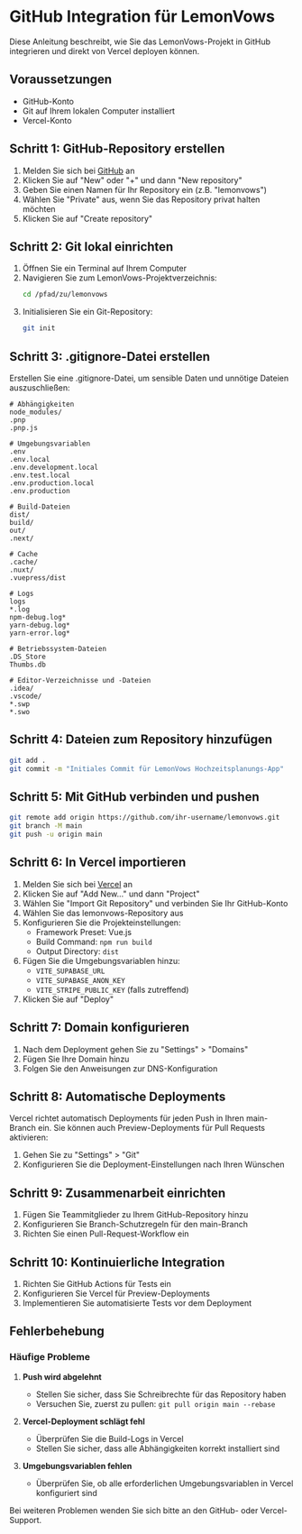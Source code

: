 # GitHub Integration für LemonVows

Diese Anleitung beschreibt, wie Sie das LemonVows-Projekt in GitHub integrieren und direkt von Vercel deployen können.

## Voraussetzungen

- GitHub-Konto
- Git auf Ihrem lokalen Computer installiert
- Vercel-Konto

## Schritt 1: GitHub-Repository erstellen

1. Melden Sie sich bei [GitHub](https://github.com) an
2. Klicken Sie auf "New" oder "+" und dann "New repository"
3. Geben Sie einen Namen für Ihr Repository ein (z.B. "lemonvows")
4. Wählen Sie "Private" aus, wenn Sie das Repository privat halten möchten
5. Klicken Sie auf "Create repository"

## Schritt 2: Git lokal einrichten

1. Öffnen Sie ein Terminal auf Ihrem Computer
2. Navigieren Sie zum LemonVows-Projektverzeichnis:
   ```bash
   cd /pfad/zu/lemonvows
   ```
3. Initialisieren Sie ein Git-Repository:
   ```bash
   git init
   ```

## Schritt 3: .gitignore-Datei erstellen

Erstellen Sie eine .gitignore-Datei, um sensible Daten und unnötige Dateien auszuschließen:

```
# Abhängigkeiten
node_modules/
.pnp
.pnp.js

# Umgebungsvariablen
.env
.env.local
.env.development.local
.env.test.local
.env.production.local
.env.production

# Build-Dateien
dist/
build/
out/
.next/

# Cache
.cache/
.nuxt/
.vuepress/dist

# Logs
logs
*.log
npm-debug.log*
yarn-debug.log*
yarn-error.log*

# Betriebssystem-Dateien
.DS_Store
Thumbs.db

# Editor-Verzeichnisse und -Dateien
.idea/
.vscode/
*.swp
*.swo
```

## Schritt 4: Dateien zum Repository hinzufügen

```bash
git add .
git commit -m "Initiales Commit für LemonVows Hochzeitsplanungs-App"
```

## Schritt 5: Mit GitHub verbinden und pushen

```bash
git remote add origin https://github.com/ihr-username/lemonvows.git
git branch -M main
git push -u origin main
```

## Schritt 6: In Vercel importieren

1. Melden Sie sich bei [Vercel](https://vercel.com) an
2. Klicken Sie auf "Add New..." und dann "Project"
3. Wählen Sie "Import Git Repository" und verbinden Sie Ihr GitHub-Konto
4. Wählen Sie das lemonvows-Repository aus
5. Konfigurieren Sie die Projekteinstellungen:
   - Framework Preset: Vue.js
   - Build Command: `npm run build`
   - Output Directory: `dist`
6. Fügen Sie die Umgebungsvariablen hinzu:
   - `VITE_SUPABASE_URL`
   - `VITE_SUPABASE_ANON_KEY`
   - `VITE_STRIPE_PUBLIC_KEY` (falls zutreffend)
7. Klicken Sie auf "Deploy"

## Schritt 7: Domain konfigurieren

1. Nach dem Deployment gehen Sie zu "Settings" > "Domains"
2. Fügen Sie Ihre Domain hinzu
3. Folgen Sie den Anweisungen zur DNS-Konfiguration

## Schritt 8: Automatische Deployments

Vercel richtet automatisch Deployments für jeden Push in Ihren main-Branch ein. Sie können auch Preview-Deployments für Pull Requests aktivieren:

1. Gehen Sie zu "Settings" > "Git"
2. Konfigurieren Sie die Deployment-Einstellungen nach Ihren Wünschen

## Schritt 9: Zusammenarbeit einrichten

1. Fügen Sie Teammitglieder zu Ihrem GitHub-Repository hinzu
2. Konfigurieren Sie Branch-Schutzregeln für den main-Branch
3. Richten Sie einen Pull-Request-Workflow ein

## Schritt 10: Kontinuierliche Integration

1. Richten Sie GitHub Actions für Tests ein
2. Konfigurieren Sie Vercel für Preview-Deployments
3. Implementieren Sie automatisierte Tests vor dem Deployment

## Fehlerbehebung

### Häufige Probleme

1. **Push wird abgelehnt**
   - Stellen Sie sicher, dass Sie Schreibrechte für das Repository haben
   - Versuchen Sie, zuerst zu pullen: `git pull origin main --rebase`

2. **Vercel-Deployment schlägt fehl**
   - Überprüfen Sie die Build-Logs in Vercel
   - Stellen Sie sicher, dass alle Abhängigkeiten korrekt installiert sind

3. **Umgebungsvariablen fehlen**
   - Überprüfen Sie, ob alle erforderlichen Umgebungsvariablen in Vercel konfiguriert sind

Bei weiteren Problemen wenden Sie sich bitte an den GitHub- oder Vercel-Support.

